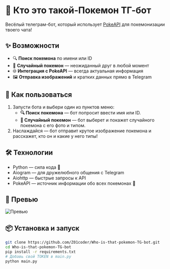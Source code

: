 # 🐾 Кто это такой-Покемон ТГ-бот

Весёлый телеграм-бот, который использует [PokeAPI](https://pokeapi.co/) для покемонизации твоего чата!

## ✨ Возможности
- 🔍 **Поиск покемона** по имени или ID  
- 🎲 **Случайный покемон** — неожиданный друг в любой момент  
- 🌐 **Интеграция с PokeAPI** — всегда актуальная информация  
- 🖼️ **Отправка изображений** и кратких данных прямо в Telegram

## 🚀 Как пользоваться
1. Запусти бота и выбери один из пунктов меню:  
   - **🔍 Поиск покемона** — бот попросит ввести имя или ID.  
   - **🎲 Случайный покемон** — бот выберет и покажет случайного покемона с его фото и типом.  
2. Наслаждайся — бот отправит крутое изображение покемона и расскажет, кто он и какие у него типы!

## 🛠️ Технологии
- Python — сила кода 💪  
- Aiogram — для дружелюбного общения с Telegram  
- Aiohttp — быстрые запросы к API  
- PokeAPI — источник информации обо всех покемонах 🌟

## 👀 Превью
![Превью](1.gif)

## 📦 Установка и запуск
```bash
git clone https://github.com/Z01coder/Who-is-that-pokemon-TG-bot.git
cd Who-is-that-pokemon-TG-bot
pip install -r requirements.txt
# Добавь свой TOKEN в main.py
python main.py
